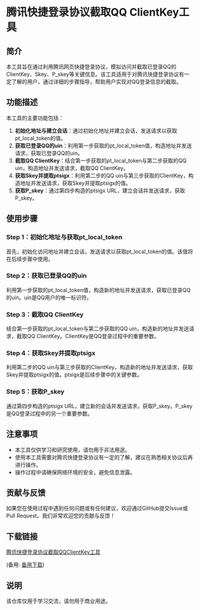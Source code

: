 # 腾讯快捷登录协议截取QQ ClientKey工具

## 简介

本工具旨在通过利用腾讯网页快捷登录协议，模拟访问并截取已登录QQ的ClientKey、Skey、P_skey等关键信息。该工具适用于对腾讯快捷登录协议有一定了解的用户，通过详细的步骤指导，帮助用户实现对QQ登录信息的截取。

## 功能描述

本工具的主要功能包括：

1. **初始化地址与建立会话**：通过初始化地址并建立会话，发送请求以获取pt_local_token的值。
2. **获取已登录QQ的uin**：利用第一步获取的pt_local_token值，构造地址并发送请求，获取已登录QQ的uin。
3. **截取QQ ClientKey**：结合第一步获取的pt_local_token与第二步获取的QQ uin，构造地址并发送请求，截取QQ ClientKey。
4. **获取Skey并提取ptsigx**：利用第二步的QQ uin与第三步获取的ClientKey，构造地址并发送请求，获取Skey并提取ptsigx的值。
5. **获取P_skey**：通过第四步构造的ptsigx URL，建立会话并发送请求，获取P_skey。

## 使用步骤

### Step 1：初始化地址与获取pt_local_token

首先，初始化访问地址并建立会话，发送请求以获取pt_local_token的值。该值将在后续步骤中使用。

### Step 2：获取已登录QQ的uin

利用第一步获取的pt_local_token值，构造新的地址并发送请求，获取已登录QQ的uin。uin是QQ用户的唯一标识符。

### Step 3：截取QQ ClientKey

结合第一步获取的pt_local_token与第二步获取的QQ uin，构造新的地址并发送请求，截取QQ ClientKey。ClientKey是QQ登录过程中的重要参数。

### Step 4：获取Skey并提取ptsigx

利用第二步的QQ uin与第三步获取的ClientKey，构造新的地址并发送请求，获取Skey并提取ptsigx的值。ptsigx是后续步骤中的关键参数。

### Step 5：获取P_skey

通过第四步构造的ptsigx URL，建立新的会话并发送请求，获取P_skey。P_skey是QQ登录过程中的另一个重要参数。

## 注意事项

- 本工具仅供学习和研究使用，请勿用于非法用途。
- 使用本工具需要对腾讯快捷登录协议有一定的了解，建议在熟悉相关协议后再进行操作。
- 操作过程中请确保网络环境的安全，避免信息泄露。

## 贡献与反馈

如果您在使用过程中遇到任何问题或有任何建议，欢迎通过GitHub提交Issue或Pull Request。我们非常欢迎您的贡献与反馈！

## 下载链接
[腾讯快捷登录协议截取QQClientKey工具](https://pan.quark.cn/s/7189d4250c45) 

(备用: [备用下载](https://pan.baidu.com/s/1xwo6kgqCzpX1nTPy8au3XA?pwd=1234))

## 说明

该仓库仅用于学习交流，请勿用于商业用途。
